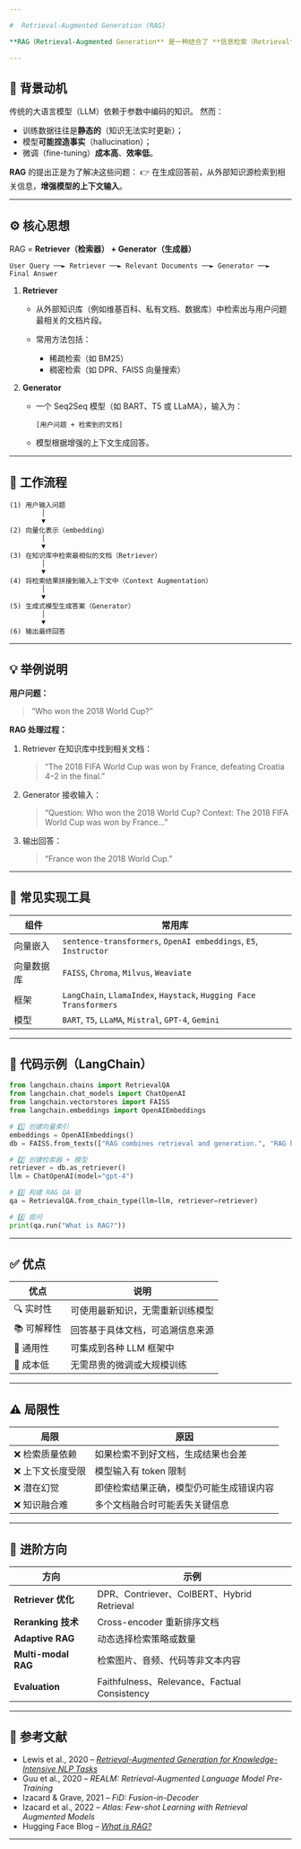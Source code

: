```yaml
---

#  Retrieval-Augmented Generation (RAG)

**RAG（Retrieval-Augmented Generation** 是一种结合了 **信息检索（Retrieval** 和 **文本生成（Generation** 的方法，旨在让语言模型在生成回答时能够**利用外部知识库**，从而减少“幻觉”（hallucination）并提升事实准确性。

---
```


## 🧠 背景动机

传统的大语言模型（LLM）依赖于参数中编码的知识。
然而：

* 训练数据往往是**静态的**（知识无法实时更新）；
* 模型**可能捏造事实**（hallucination）；
* 微调（fine-tuning）**成本高**、**效率低**。

**RAG** 的提出正是为了解决这些问题：
👉 在生成回答前，从外部知识源检索到相关信息，**增强模型的上下文输入**。

---

## ⚙️ 核心思想

RAG = **Retriever（检索器） + Generator（生成器）**

```
User Query ──► Retriever ──► Relevant Documents ──► Generator ──► Final Answer
```

1. **Retriever**

   * 从外部知识库（例如维基百科、私有文档、数据库）中检索出与用户问题最相关的文档片段。
   * 常用方法包括：

     * 稀疏检索（如 BM25）
     * 稠密检索（如 DPR、FAISS 向量搜索）

2. **Generator**

   * 一个 Seq2Seq 模型（如 BART、T5 或 LLaMA），输入为：

     ```
     [用户问题 + 检索到的文档]
     ```
   * 模型根据增强的上下文生成回答。

---

## 🔄 工作流程

```
(1) 用户输入问题
        │
        ▼
(2) 向量化表示（embedding）
        │
        ▼
(3) 在知识库中检索最相似的文档（Retriever）
        │
        ▼
(4) 将检索结果拼接到输入上下文中（Context Augmentation）
        │
        ▼
(5) 生成式模型生成答案（Generator）
        │
        ▼
(6) 输出最终回答
```

---

## 💡 举例说明

**用户问题：**

> “Who won the 2018 World Cup?”

**RAG 处理过程：**

1. Retriever 在知识库中找到相关文档：

   > “The 2018 FIFA World Cup was won by France, defeating Croatia 4–2 in the final.”
2. Generator 接收输入：

   > “Question: Who won the 2018 World Cup? Context: The 2018 FIFA World Cup was won by France...”
3. 输出回答：

   > “France won the 2018 World Cup.”

---

## 🧰 常见实现工具

| 组件    | 常用库                                                                |
| ----- | ------------------------------------------------------------------ |
| 向量嵌入  | `sentence-transformers`, `OpenAI embeddings`, `E5`, `Instructor`   |
| 向量数据库 | `FAISS`, `Chroma`, `Milvus`, `Weaviate`                            |
| 框架    | `LangChain`, `LlamaIndex`, `Haystack`, `Hugging Face Transformers` |
| 模型    | `BART`, `T5`, `LLaMA`, `Mistral`, `GPT-4`, `Gemini`                |

---

## 🧪 代码示例（LangChain）

```python
from langchain.chains import RetrievalQA
from langchain.chat_models import ChatOpenAI
from langchain.vectorstores import FAISS
from langchain.embeddings import OpenAIEmbeddings

# 1️⃣ 创建向量索引
embeddings = OpenAIEmbeddings()
db = FAISS.from_texts(["RAG combines retrieval and generation.", "RAG helps reduce hallucinations."], embeddings)

# 2️⃣ 创建检索器 + 模型
retriever = db.as_retriever()
llm = ChatOpenAI(model="gpt-4")

# 3️⃣ 构建 RAG QA 链
qa = RetrievalQA.from_chain_type(llm=llm, retriever=retriever)

# 4️⃣ 提问
print(qa.run("What is RAG?"))
```

---

## ✅ 优点

| 优点      | 说明               |
| ------- | ---------------- |
| 🔍 实时性  | 可使用最新知识，无需重新训练模型 |
| 📚 可解释性 | 回答基于具体文档，可追溯信息来源 |
| 🧩 通用性  | 可集成到各种 LLM 框架中   |
| 💸 成本低  | 无需昂贵的微调或大规模训练    |

---

## ⚠️ 局限性

| 局限        | 原因                   |
| --------- | -------------------- |
| ❌ 检索质量依赖  | 如果检索不到好文档，生成结果也会差    |
| ❌ 上下文长度受限 | 模型输入有 token 限制       |
| ❌ 潜在幻觉    | 即使检索结果正确，模型仍可能生成错误内容 |
| ❌ 知识融合难   | 多个文档融合时可能丢失关键信息      |

---

## 🚀 进阶方向

| 方向                  | 示例                                         |
| ------------------- | ------------------------------------------ |
| **Retriever 优化**    | DPR、Contriever、ColBERT、Hybrid Retrieval    |
| **Reranking 技术**    | Cross-encoder 重新排序文档                       |
| **Adaptive RAG**    | 动态选择检索策略或数量                                |
| **Multi-modal RAG** | 检索图片、音频、代码等非文本内容                           |
| **Evaluation**      | Faithfulness、Relevance、Factual Consistency |

---

## 📄 参考文献

* Lewis et al., 2020 – [*Retrieval-Augmented Generation for Knowledge-Intensive NLP Tasks*](https://arxiv.org/abs/2005.11401)
* Guu et al., 2020 – *REALM: Retrieval-Augmented Language Model Pre-Training*
* Izacard & Grave, 2021 – *FiD: Fusion-in-Decoder*
* Izacard et al., 2022 – *Atlas: Few-shot Learning with Retrieval Augmented Models*
* Hugging Face Blog – [*What is RAG?*](https://huggingface.co/blog/rag)

---



